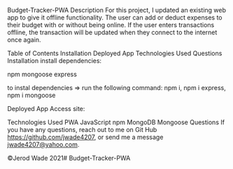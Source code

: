 Budget-Tracker-PWA
Description
For this project, I updated an existing web app to give it offline functionality. The user can add or deduct expenses to their budget with or without being online. If the user enters transactions offline, the transaction will be updated when they connect to the internet once again.

Table of Contents
Installation
Deployed App
Technologies Used
Questions
Installation
install dependencies:

npm mongoose express

to instal dependencies => run the following command: npm i, npm i express, npm i mongoose

Deployed App
Access site: 

Technologies Used
PWA
JavaScript
npm
MongoDB
Mongoose
Questions
If you have any questions, reach out to me on Git Hub https://github.com/jwade4207, or send me a message jwade4207@yahoo.com.

©Jerod Wade 2021# Budget-Tracker-PWA

